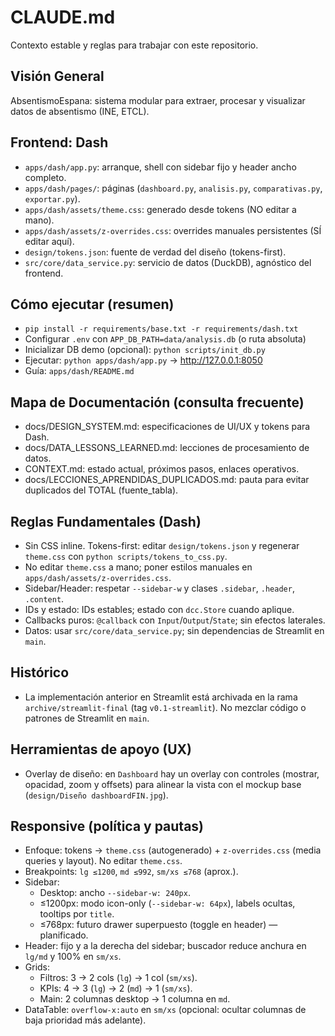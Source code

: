 # CLAUDE.md

Contexto estable y reglas para trabajar con este repositorio.

## Visión General
AbsentismoEspana: sistema modular para extraer, procesar y visualizar datos de absentismo (INE, ETCL).

## Frontend: Dash
- `apps/dash/app.py`: arranque, shell con sidebar fijo y header ancho completo.
- `apps/dash/pages/`: páginas (`dashboard.py`, `analisis.py`, `comparativas.py`, `exportar.py`).
- `apps/dash/assets/theme.css`: generado desde tokens (NO editar a mano).
- `apps/dash/assets/z-overrides.css`: overrides manuales persistentes (SÍ editar aquí).
- `design/tokens.json`: fuente de verdad del diseño (tokens-first).
- `src/core/data_service.py`: servicio de datos (DuckDB), agnóstico del frontend.

## Cómo ejecutar (resumen)
- `pip install -r requirements/base.txt -r requirements/dash.txt`
- Configurar `.env` con `APP_DB_PATH=data/analysis.db` (o ruta absoluta)
- Inicializar DB demo (opcional): `python scripts/init_db.py`
- Ejecutar: `python apps/dash/app.py`  → http://127.0.0.1:8050
- Guía: `apps/dash/README.md`

## Mapa de Documentación (consulta frecuente)
- docs/DESIGN_SYSTEM.md: especificaciones de UI/UX y tokens para Dash.
- docs/DATA_LESSONS_LEARNED.md: lecciones de procesamiento de datos.
- CONTEXT.md: estado actual, próximos pasos, enlaces operativos.
- docs/LECCIONES_APRENDIDAS_DUPLICADOS.md: pauta para evitar duplicados del TOTAL (fuente_tabla).

## Reglas Fundamentales (Dash)
- Sin CSS inline. Tokens-first: editar `design/tokens.json` y regenerar `theme.css` con `python scripts/tokens_to_css.py`.
- No editar `theme.css` a mano; poner estilos manuales en `apps/dash/assets/z-overrides.css`.
- Sidebar/Header: respetar `--sidebar-w` y clases `.sidebar`, `.header`, `.content`.
- IDs y estado: IDs estables; estado con `dcc.Store` cuando aplique.
- Callbacks puros: `@callback` con `Input`/`Output`/`State`; sin efectos laterales.
- Datos: usar `src/core/data_service.py`; sin dependencias de Streamlit en `main`.

## Histórico
- La implementación anterior en Streamlit está archivada en la rama `archive/streamlit-final` (tag `v0.1-streamlit`). No mezclar código o patrones de Streamlit en `main`.

## Herramientas de apoyo (UX)
- Overlay de diseño: en `Dashboard` hay un overlay con controles (mostrar, opacidad, zoom y offsets) para alinear la vista con el mockup base (`design/Diseño dashboardFIN.jpg`).

## Responsive (política y pautas)
- Enfoque: tokens → `theme.css` (autogenerado) + `z-overrides.css` (media queries y layout). No editar `theme.css`.
- Breakpoints: `lg ≤1200`, `md ≤992`, `sm/xs ≤768` (aprox.).
- Sidebar:
  - Desktop: ancho `--sidebar-w: 240px`.
  - ≤1200px: modo icon-only (`--sidebar-w: 64px`), labels ocultas, tooltips por `title`.
  - ≤768px: futuro drawer superpuesto (toggle en header) — planificado.
- Header: fijo y a la derecha del sidebar; buscador reduce anchura en `lg/md` y 100% en `sm/xs`.
- Grids:
  - Filtros: 3 → 2 cols (`lg`) → 1 col (`sm/xs`).
  - KPIs: 4 → 3 (`lg`) → 2 (`md`) → 1 (`sm/xs`).
  - Main: 2 columnas desktop → 1 columna en `md`.
- DataTable: `overflow-x:auto` en `sm/xs` (opcional: ocultar columnas de baja prioridad más adelante).
